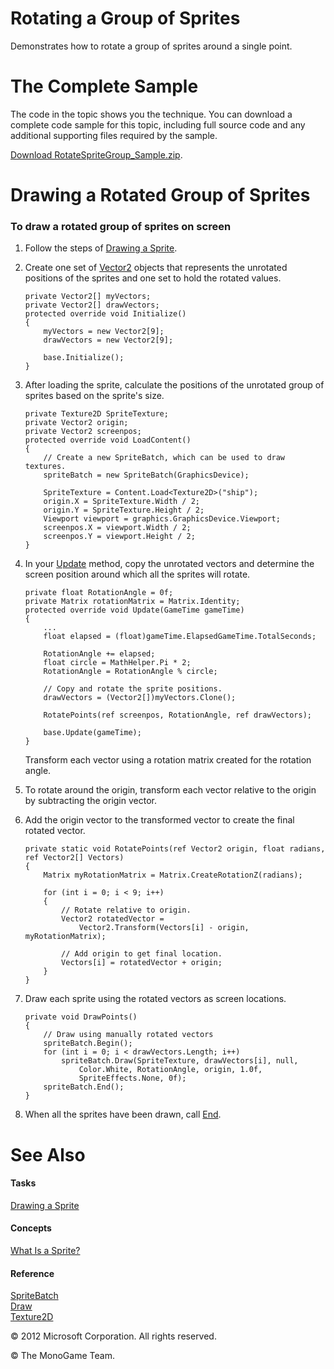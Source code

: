 

# Rotating a Group of Sprites

Demonstrates how to rotate a group of sprites around a single point.

# The Complete Sample

The code in the topic shows you the technique. You can download a complete code sample for this topic, including full source code and any additional supporting files required by the sample.

[Download RotateSpriteGroup_Sample.zip](http://go.microsoft.com/fwlink/?LinkId=258721).

# Drawing a Rotated Group of Sprites

### To draw a rotated group of sprites on screen

1.  Follow the steps of [Drawing a Sprite](2DGraphicsHowTo_Draw_Sprite.md).
    
2.  Create one set of [Vector2](xref:Microsoft.Xna.Framework.Vector2) objects that represents the unrotated positions of the sprites and one set to hold the rotated values.
    
    ```
    private Vector2[] myVectors;
    private Vector2[] drawVectors;
    protected override void Initialize()
    {
        myVectors = new Vector2[9];
        drawVectors = new Vector2[9];
    
        base.Initialize();
    }
    ```
                        
    
3.  After loading the sprite, calculate the positions of the unrotated group of sprites based on the sprite's size.
    
    ```
    private Texture2D SpriteTexture;
    private Vector2 origin;
    private Vector2 screenpos;
    protected override void LoadContent()
    {
        // Create a new SpriteBatch, which can be used to draw textures.
        spriteBatch = new SpriteBatch(GraphicsDevice);
    
        SpriteTexture = Content.Load<Texture2D>("ship");
        origin.X = SpriteTexture.Width / 2;
        origin.Y = SpriteTexture.Height / 2;
        Viewport viewport = graphics.GraphicsDevice.Viewport;
        screenpos.X = viewport.Width / 2;
        screenpos.Y = viewport.Height / 2;
    }
    ```
                        
    
4.  In your [Update](xref:Microsoft.Xna.Framework.Game.Update) method, copy the unrotated vectors and determine the screen position around which all the sprites will rotate.
    
    ```
    private float RotationAngle = 0f;
    private Matrix rotationMatrix = Matrix.Identity;
    protected override void Update(GameTime gameTime)
    {
        ...
        float elapsed = (float)gameTime.ElapsedGameTime.TotalSeconds;
    
        RotationAngle += elapsed;
        float circle = MathHelper.Pi * 2;
        RotationAngle = RotationAngle % circle;
    
        // Copy and rotate the sprite positions.
        drawVectors = (Vector2[])myVectors.Clone();
    
        RotatePoints(ref screenpos, RotationAngle, ref drawVectors);
    
        base.Update(gameTime);
    }
    ```
                        
    
    Transform each vector using a rotation matrix created for the rotation angle.
    
5.  To rotate around the origin, transform each vector relative to the origin by subtracting the origin vector.
    
6.  Add the origin vector to the transformed vector to create the final rotated vector.
    
    ```
    private static void RotatePoints(ref Vector2 origin, float radians, ref Vector2[] Vectors)
    {
        Matrix myRotationMatrix = Matrix.CreateRotationZ(radians);
    
        for (int i = 0; i < 9; i++)
        {
            // Rotate relative to origin.
            Vector2 rotatedVector =
                Vector2.Transform(Vectors[i] - origin, myRotationMatrix);
    
            // Add origin to get final location.
            Vectors[i] = rotatedVector + origin;
        }
    }
    ```
                        
    
7.  Draw each sprite using the rotated vectors as screen locations.
    
    ```
    private void DrawPoints()
    {
        // Draw using manually rotated vectors
        spriteBatch.Begin();
        for (int i = 0; i < drawVectors.Length; i++)
            spriteBatch.Draw(SpriteTexture, drawVectors[i], null,
                Color.White, RotationAngle, origin, 1.0f,
                SpriteEffects.None, 0f);
        spriteBatch.End();
    }
    ```
                        
    
8.  When all the sprites have been drawn, call [End](xref:Microsoft.Xna.Framework.Graphics.SpriteBatch.End).
    

# See Also

#### Tasks

[Drawing a Sprite](2DGraphicsHowTo_Draw_Sprite.md)  

#### Concepts

[What Is a Sprite?](Sprite_Overview.md)  

#### Reference

[SpriteBatch](xref:Microsoft.Xna.Framework.Graphics.SpriteBatch)  
[Draw](xref:Microsoft.Xna.Framework.Graphics.SpriteBatch.Draw)  
[Texture2D](xref:Microsoft.Xna.Framework.Graphics.Texture2D)  

© 2012 Microsoft Corporation. All rights reserved.  

© The MonoGame Team.
